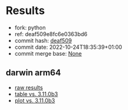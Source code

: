 # Results

- fork: python
- ref: deaf509e8fc6e0363bd6
- commit hash: [deaf509](https://github.com/python/cpython/commit/deaf509)
- commit date: 2022-10-24T18:35:39+01:00
- commit merge base: [None](https://github.com/python/cpython/commit/None)

## darwin arm64

- [raw results](bm-20221024-darwin-arm64-python-deaf509e8fc6e0363bd6-3.11.0-deaf509.json)
- [table vs. 3.11.0b3](bm-20221024-darwin-arm64-python-deaf509e8fc6e0363bd6-3.11.0-deaf509-vs-3.11.0b3.md)
- [plot vs. 3.11.0b3](bm-20221024-darwin-arm64-python-deaf509e8fc6e0363bd6-3.11.0-deaf509-vs-3.11.0b3.png)

